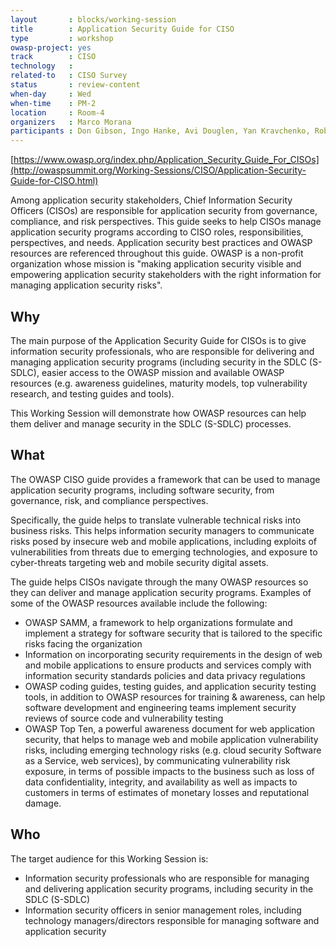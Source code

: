 ```yaml
---
layout       : blocks/working-session
title        : Application Security Guide for CISO
type         : workshop
owasp-project: yes
track        : CISO
technology   :
related-to   : CISO Survey
status       : review-content
when-day     : Wed
when-time    : PM-2
location     : Room-4
organizers   : Marco Morana
participants : Don Gibson, Ingo Hanke, Avi Douglen, Yan Kravchenko, Robert Morschel, Ante Gulam
---
```


[https://www.owasp.org/index.php/Application_Security_Guide_For_CISOs](http://owaspsummit.org/Working-Sessions/CISO/Application-Security-Guide-for-CISO.html)

Among application security stakeholders, Chief Information Security Officers (CISOs) are responsible for application security from governance, compliance, and risk perspectives. This guide seeks to help CISOs manage application security programs according to CISO roles, responsibilities, perspectives, and needs. Application security best practices and OWASP resources are referenced throughout this guide. OWASP is a non-profit organization whose mission is "making application security visible and empowering application security stakeholders with the right information for managing application security risks".

## Why

The main purpose of the Application Security Guide for CISOs is to give information security professionals, who are responsible for delivering and managing application security programs (including security in the SDLC (S-SDLC), easier access to the OWASP mission and available OWASP resources (e.g. awareness guidelines, maturity models, top vulnerability research, and testing guides and tools). 

This Working Session will demonstrate how OWASP resources can help them deliver and manage security in the SDLC (S-SDLC) processes.

## What

The OWASP CISO guide provides a framework that can be used to manage application security programs, including software security, from governance, risk, and compliance perspectives.

Specifically, the guide helps to translate vulnerable technical risks into business risks. This helps information security managers to communicate risks posed by insecure web and mobile applications, including exploits of vulnerabilities from threats due to emerging technologies, and exposure to cyber-threats targeting web and mobile security digital assets.

The guide helps CISOs navigate through the many OWASP resources so they can deliver and manage application security programs. Examples of some of the OWASP resources available include the following:

- OWASP SAMM, a framework to help organizations formulate and implement a strategy for software security that is tailored to the specific risks facing the organization 
- Information on incorporating security requirements in the design of web and mobile applications to ensure products and services comply with information security standards policies and data privacy regulations
- OWASP coding guides, testing guides, and application security testing tools, in addition to OWASP resources for training & awareness, can help software development and engineering teams implement security reviews of source code and vulnerability testing 
- OWASP Top Ten, a powerful awareness document for web application security, that helps to manage web and mobile application vulnerability risks, including emerging technology risks (e.g. cloud security Software as a Service, web services), by communicating vulnerability risk exposure, in terms of possible impacts to the business such as loss of data confidentiality, integrity, and availability as well as impacts to customers in terms of estimates of monetary losses and reputational damage.

## Who

The target audience for this Working Session is:

- Information security professionals who are responsible for managing and delivering application security programs, including security in the SDLC (S-SDLC)
- Information security officers in senior management roles, including technology managers/directors responsible for managing software and application security
